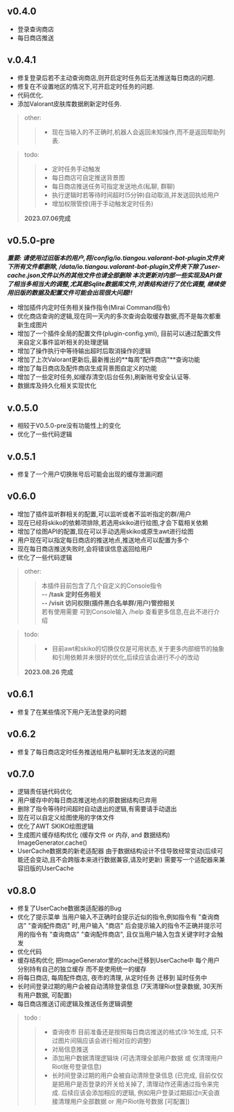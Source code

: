 ## v0.4.0

* 登录查询商店
* 每日商店推送

## v.0.4.1

* 修复登录后若不主动查询商店,则开启定时任务后无法推送每日商店的问题.
* 修复在不设置地区的情况下,可开启定时任务的问题.
* 代码优化.
* 添加Valorant皮肤库数据刷新定时任务.

> other:
>> * 现在当输入的不正确时,机器人会返回未知操作,而不是返回帮助列表.

> todo:
>> * 定时任务手动触发
>> * 每日商店可自定推送背景图
>> * 每日商店推送任务可指定发送地点(私聊, 群聊)
>> * 执行逻辑时若等待时间超时(5分钟)自动取消,并发送回执给用户
>> * 增加权限管控(用于手动触发定时任务)
>
> **2023.07.06完成**

## v0.5.0-pre

**_重要: 请使用过旧版本的用户,将/config/io.tiangou.valorant-bot-plugin文件夹下所有文件都删除,
/data/io.tiangou.valorant-bot-plugin文件夹下除了user-cache.json文件以外的其他文件也请全部删除
本次更新对内部一些实现及API做了相当多相当大的调整,尤其是Sqlite数据库文件,对表结构进行了优化调整,
继续使用旧版的数据及配置文件可能会出现很大问题!!_**

* 增加插件内定时任务相关操作指令(Mirai Command指令)
* 优化商店查询的逻辑,现在同一天内的多次查询会取缓存数据,而不是每次都重新生成图片
* 增加了一个插件全局的配置文件(plugin-config.yml), 目前可以通过配置文件来自定义事件监听相关的处理逻辑
* 增加了操作执行中等待输出超时后取消操作的逻辑
* 增加了上次Valorant更新后,最新推出的**每周"配件商店"**查询功能
* 增加了每日商店及配件商店生成背景图自定义的功能
* 增加了一些定时任务,如缓存清空(后台任务),刷新账号安全认证等.
* 数据库及持久化相关实现优化

## v.0.5.0

* 相较于V0.5.0-pre没有功能性上的变化
* 优化了一些代码逻辑

## v.0.5.1

* 修复了一个用户切换账号后可能会出现的缓存泄漏问题

## v0.6.0

* 增加了插件监听群相关的配置,可以监听或者不监听指定的群/用户
* 现在已经将skiko的依赖项排除,若选用skiko进行绘图,才会下载相关依赖
* 增加了绘图API的配置,现在可以手动选用skiko或原生awt进行绘图
* 用户现在可以指定每日商店的推送地点,推送地点可以配置为多个
* 现在每日商店推送失败时,会将错误信息返回给用户
* 优化了一些代码逻辑

> other:
>> 本插件目前包含了几个自定义的Console指令 </br>
**-- /task 定时任务相关 </br>**
**-- /visit 访问权限(插件黑白名单群/用户)管控相关 </br>**
> > 若有使用需要 可到Console输入 /help 查看更多信息,在此不进行介绍

> todo:
>> * 目前awt和skiko的切换仅仅是可用状态,关于更多内部细节的抽象和引用依赖并未很好的优化,后续应该会进行不小的改动
>
>**2023.08.26 完成**

## v0.6.1

* 修复了在某些情况下用户无法登录的问题

## v0.6.2

* 修复了每日商店定时任务推送给用户私聊时无法发送的问题

## v0.7.0

* 逻辑责任链代码优化
* 用户缓存中的每日商店推送地点的原数据结构已弃用
* 删除了指令等待时间超时自动退出的逻辑,有需要请手动退出
* 现在可以自定义绘图使用的字体文件
* 优化了AWT SKIKO绘图逻辑
* 生成图片缓存结构优化 (缓存文件 or 内存, and 数据结构) ImageGenerator.cache()
* UserCache数据类的新老适配器 由于数据结构设计不佳导致经常变动(后续可能还会变动,且不会跨版本来进行数据兼容,请及时更新)
  需要写一个适配器来兼容旧版的UserCache

## v0.8.0

* 修复了UserCache数据类适配器的Bug
* 优化了提示菜单 当用户输入不正确时会提示近似的指令,例如指令有 "查询商店" "查询配件商店" 时,用户输入 "商店"
  后会提示输入的指令不正确并提示可用的指令有 "查询商店" "查询配件商店", 且仅当用户输入包含关键字时才会触发
* 优化代码
* 缓存结构优化 把ImageGenerator里的cache迁移到UserCache中 每个用户分别持有自己的独立缓存 而不是使用统一的缓存
* 将每日商店, 每周配件商店, 夜市的清理, 从定时任务 迁移到 延时任务中
* 长时间登录过期的用户会被自动清除登录信息 (7天清理Riot登录数据, 30天所有用户数据, 可配置)
* 每日商店推送订阅逻辑及推送任务逻辑调整

> todo :
>> * 查询夜市 目前准备还是按照每日商店推送的格式(9:16生成, 只不过图片间隔应该会进行相对应的调整)
>> * 对局信息推送
>> * 添加用户数据清理逻辑块 (可选清理全部用户数据 或 仅清理用户Riot账号登录信息)
>> * 长时间登录过期的用户会被自动清除登录信息 (已完成, 目前仅仅是把用户是否登录的开关给关掉了, 清理动作还需通过指令来完成.
     后续应该会添加相应的逻辑, 例如用户登录过期超过n天会直接清理用户全部数据 or 用户Riot账号数据 \[可配置\])

